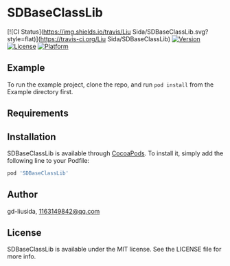 # SDBaseClassLib

[![CI Status](https://img.shields.io/travis/Liu Sida/SDBaseClassLib.svg?style=flat)](https://travis-ci.org/Liu Sida/SDBaseClassLib)
[![Version](https://img.shields.io/cocoapods/v/SDBaseClassLib.svg?style=flat)](https://cocoapods.org/pods/SDBaseClassLib)
[![License](https://img.shields.io/cocoapods/l/SDBaseClassLib.svg?style=flat)](https://cocoapods.org/pods/SDBaseClassLib)
[![Platform](https://img.shields.io/cocoapods/p/SDBaseClassLib.svg?style=flat)](https://cocoapods.org/pods/SDBaseClassLib)

## Example

To run the example project, clone the repo, and run `pod install` from the Example directory first.

## Requirements

## Installation

SDBaseClassLib is available through [CocoaPods](https://cocoapods.org). To install
it, simply add the following line to your Podfile:

```ruby
pod 'SDBaseClassLib'
```

## Author

gd-liusida, 1163149842@qq.com

## License

SDBaseClassLib is available under the MIT license. See the LICENSE file for more info.
